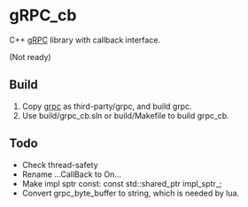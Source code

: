 # gRPC_cb
C++ [gRPC](http://www.grpc.io/) library with callback interface.

(Not ready)

## Build
1. Copy [grpc](https://github.com/grpc/grpc) as third-party/grpc, and build grpc.
2. Use build/grpc_cb.sln or build/Makefile to build grpc_cb.

## Todo

* Check thread-safety
* Rename ...CallBack to On...
* Make impl sptr const:
  const std::shared_ptr<Impl> impl_sptr_;
* Convert grpc_byte_buffer to string, which is needed by lua.

